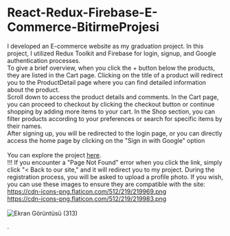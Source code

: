 # React-Redux-Firebase-E-Commerce-BitirmeProjesi
I developed an E-commerce website as my graduation project. In this project, I utilized Redux Toolkit and Firebase for login, signup, and Google authentication processes. <br>
To give a brief overview, when you click the + button below the products, they are listed in the Cart page. Clicking on the title of a product will redirect you to the ProductDetail page where you can find detailed information about the product. <br>
Scroll down to access the product details and comments. In the Cart page, you can proceed to checkout by clicking the checkout button or continue shopping by adding more items to your cart. In the Shop section, you can filter products according to your preferences or search for specific items by their names. <br>
 After signing up, you will be redirected to the login page, or you can directly access the home page by clicking on the "Sign in with Google" option <br> <br>
You can explore the project [here](https://tugbagundogdu.netlify.app/home). <br>
!!! If you encounter a "Page Not Found" error when you click the link, simply click "< Back to our site," and it will redirect you to my project.
During the registration process, you will be asked to upload a profile photo. If you wish, you can use these images to ensure they are compatible with the site: <br>
https://cdn-icons-png.flaticon.com/512/219/219969.png  <br>
https://cdn-icons-png.flaticon.com/512/219/219983.png <br>  <br>
![Ekran Görüntüsü (313)](https://user-images.githubusercontent.com/78304413/232256597-bde6dfa3-f056-4a47-8aba-31a217335816.png)



.

 


